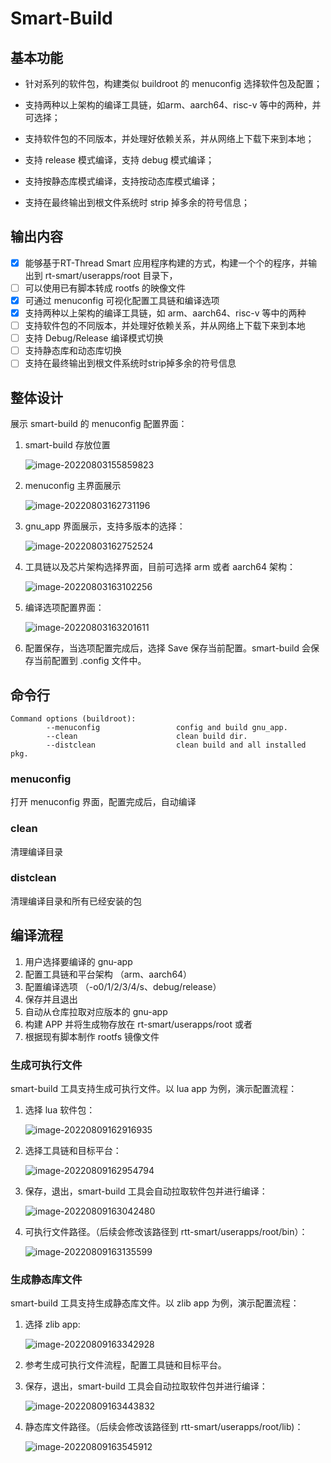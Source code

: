 # Smart-Build

## 基本功能

- 针对系列的软件包，构建类似 buildroot 的 menuconfig 选择软件包及配置；

- 支持两种以上架构的编译工具链，如arm、aarch64、risc-v 等中的两种，并可选择；

- 支持软件包的不同版本，并处理好依赖关系，并从网络上下载下来到本地；

- 支持 release 模式编译，支持 debug 模式编译；

- 支持按静态库模式编译，支持按动态库模式编译；

- 支持在最终输出到根文件系统时 strip 掉多余的符号信息；

## 输出内容

- [x] 能够基于RT-Thread Smart 应用程序构建的方式，构建一个个的程序，并输出到 rt-smart/userapps/root 目录下，
- [ ] 可以使用已有脚本转成 rootfs 的映像文件
- [x] 可通过 menuconfig 可视化配置工具链和编译选项
- [x] 支持两种以上架构的编译工具链，如 arm、aarch64、risc-v 等中的两种
- [ ] 支持软件包的不同版本，并处理好依赖关系，并从网络上下载下来到本地
- [ ] 支持 Debug/Release 编译模式切换
- [ ] 支持静态库和动态库切换
- [ ] 支持在最终输出到根文件系统时strip掉多余的符号信息

## 整体设计

展示 smart-build 的 menuconfig 配置界面： 

1. smart-build 存放位置

   ![image-20220803155859823](figures/image-20220803155859823.png)

2. menuconfig 主界面展示

   ![image-20220803162731196](figures/image-20220803162731196.png)

3. gnu_app 界面展示，支持多版本的选择：
	
   ![image-20220803162752524](figures/image-20220803162752524.png)

4. 工具链以及芯片架构选择界面，目前可选择 arm 或者 aarch64 架构：
   
   ![image-20220803163102256](figures/image-20220803163102256.png)
   
5. 编译选项配置界面：

   ![image-20220803163201611](figures/image-20220803163201611.png)

6. 配置保存，当选项配置完成后，选择 Save 保存当前配置。smart-build 会保存当前配置到 .config 文件中。

## 命令行

```shell
Command options (buildroot):
        --menuconfig                 config and build gnu_app.
        --clean                      clean build dir.
        --distclean                  clean build and all installed pkg.
```

### menuconfig

打开 menuconfig 界面，配置完成后，自动编译

### clean

清理编译目录

### distclean

清理编译目录和所有已经安装的包

## 编译流程

1. 用户选择要编译的 gnu-app
2. 配置工具链和平台架构 （arm、aarch64）
3. 配置编译选项 （-o0/1/2/3/4/s、debug/release）
4. 保存并且退出
5. 自动从仓库拉取对应版本的 gnu-app
6. 构建 APP 并将生成物存放在 rt-smart/userapps/root 或者 
7. 根据现有脚本制作 rootfs 镜像文件

### 生成可执行文件

smart-build 工具支持生成可执行文件。以 lua app 为例，演示配置流程：

1. 选择 lua 软件包：

   ![image-20220809162916935](figures/image-20220809162916935.png)

2. 选择工具链和目标平台：

   ![image-20220809162954794](figures/image-20220809162954794.png)

3. 保存，退出，smart-build 工具会自动拉取软件包并进行编译：

   ![image-20220809163042480](figures/image-20220809163042480.png)

4. 可执行文件路径。（后续会修改该路径到 rtt-smart/userapps/root/bin）：

   ![image-20220809163135599](figures/image-20220809163135599.png)

### 生成静态库文件

smart-build 工具支持生成静态库文件。以 zlib app 为例，演示配置流程：

1. 选择 zlib app:

   ![image-20220809163342928](figures/image-20220809163342928.png)

2. 参考生成可执行文件流程，配置工具链和目标平台。

3. 保存，退出，smart-build 工具会自动拉取软件包并进行编译：

   ![image-20220809163443832](figures/image-20220809163443832.png)

4. 静态库文件路径。（后续会修改该路径到 rtt-smart/userapps/root/lib)：

   ![image-20220809163545912](figures/image-20220809163545912.png)

